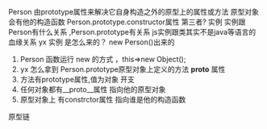 Person 由prototype属性来解决它自身构造之外的原型上的属性或方法
原型对象会有他的构造函数 Person.prototype.constructor属性
第三者?   实例
实例跟Person有什么关系  ,Person.prototype有关系
js实例跟类其实不是java等语言的血缘关系
yx 实例 是怎么来的？
new Person()出来的
1. Person 函数运行 new 的方式 ，this=>new Object();
2. yx 怎么拿到 Person.prototype原型对象上定义的方法 __proto__ 属性
3. 方法有prototype属性,值为对象  开支
4. 任何对象都有__proto__属性 指向他的原型对象
5. 原型对象上 有constrctor属性  指向谁是他的构造函数

原型链